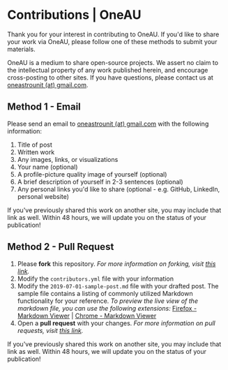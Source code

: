 # Contributions | OneAU
Thank you for your interest in contributing to OneAU. If you'd like to share your work via OneAU, please follow one of these methods to submit your materials.

OneAU is a medium to share open-source projects. We assert no claim to the intellectual property of any work published herein, and encourage cross-posting to other sites. If you have questions, please contact us at [oneastrounit (at) gmail.com](mailto:oneastrounit@gmail.com).

## Method 1 - Email
Please send an email to [oneastrounit (at) gmail.com](mailto:oneastrounit@gmail.com) with the following information:

1. Title of post
2. Written work
3. Any images, links, or visualizations
4. Your name (optional)
5. A profile-picture quality image of yourself (optional)
6. A brief description of yourself in 2-3 sentences (optional)
7. Any personal links you'd like to share (optional - e.g. GitHub, LinkedIn, personal website)

If you've previously shared this work on another site, you may include that link as well. Within 48 hours, we will update you on the status of your publication!

## Method 2 - Pull Request

1. Please **fork** this repository. *For more information on forking, visit [this link](https://guides.github.com/activities/forking/).*
2. Modify the `contributors.yml` file with your information
3. Modify the `2019-07-01-sample-post.md` file with your drafted post. The sample file contains a listing of commonly utilized Markdown functionality for your reference. 
*To preview the live view of the markdown file, you can use the following extensions:* [Firefox - Markdown Viewer](https://addons.mozilla.org/en-US/firefox/addon/gitlab-markdown-viewer) | [Chrome - Markdown Viewer](https://chrome.google.com/webstore/detail/markdown-preview-plus/febilkbfcbhebfnokafefeacimjdckgl)
4. Open a **pull request** with your changes. *For more information on pull requests, visit [this link](https://help.github.com/en/articles/creating-a-pull-request-from-a-fork).*

If you've previously shared this work on another site, you may include that link as well. Within 48 hours, we will update you on the status of your publication!
